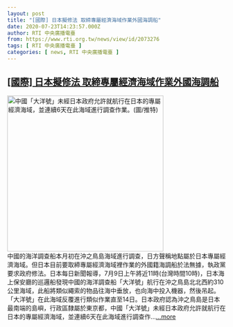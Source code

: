 ```yaml
---
layout: post
title: "[國際] 日本擬修法 取締專屬經濟海域作業外國海調船"
date: 2020-07-23T14:23:57.000Z
author: RTI 中央廣播電臺
from: https://www.rti.org.tw/news/view/id/2073276
tags: [ RTI 中央廣播電臺 ]
categories: [ news, RTI 中央廣播電臺 ]
---
```

<!--1595514237000-->
[[國際] 日本擬修法 取締專屬經濟海域作業外國海調船](https://www.rti.org.tw/news/view/id/2073276)
------

<div>
<img src="https://static.rti.org.tw/assets/thumbnails/2020/07/23/640ef6eb649d84b00b682eb013fbf11e.png" width="360" alt="中國「大洋號」未經日本政府允許就航行在日本的專屬經濟海域，並連續6天在此海域進行調查作業。(圖/推特)" title="中國「大洋號」未經日本政府允許就航行在日本的專屬經濟海域，並連續6天在此海域進行調查作業。(圖/推特)"><br>中國的海洋調查船本月初在沖之鳥島海域進行調查，日方聲稱地點屬於日本專屬經濟海域。但日本目前要取締專屬經濟海域裡作業的外國籍海調船於法無據，執政黨要求政府修法。日本每日新聞報導，7月9日上午將近11時(台灣時間10時)，日本海上保安廳的巡邏船發現中國的海洋調查船「大洋號」航行在沖之鳥島北北西約310公里海域，此船將類似繩索的物品往海中垂放，也向海中投入機器，然後吊起。「大洋號」在此海域反覆進行類似作業直至14日。日本政府認為沖之鳥島是日本最南端的島嶼，行政區隸屬於東京都，中國「大洋號」未經日本政府允許就航行在日本的專屬經濟海域，並連續6天在此海域進行調查作...<a target="_blank" href="https://www.rti.org.tw/news/view/id/2073276">...more</a>
</div>

